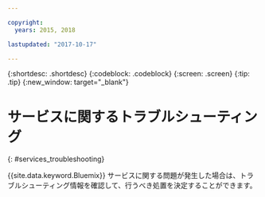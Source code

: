 ```yaml
---

copyright:
  years: 2015, 2018

lastupdated: "2017-10-17"  

---
```


{:shortdesc: .shortdesc}
{:codeblock: .codeblock}
{:screen: .screen}
{:tip: .tip}
{:new_window: target="_blank"}

# サービスに関するトラブルシューティング
{: #services_troubleshooting}

{{site.data.keyword.Bluemix}} サービスに関する問題が発生した場合は、トラブルシューティング情報を確認して、行うべき処置を決定することができます。
